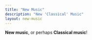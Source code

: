 ```yaml
---
title: "New Music"
description: "New 'Classical' Music"
layout: new-music
---
```


**New music**, or perhaps **Classical music**!